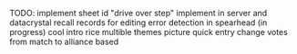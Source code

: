 TODO:
	implement sheet id
	"drive over step" implement in server and datacrystal
	recall records for editing
	error detection in spearhead (in progress)
	cool intro rice
	multible themes
	picture quick entry
	change votes from match to alliance based

